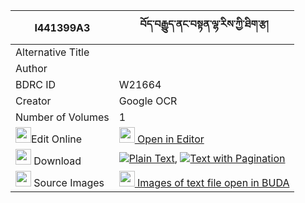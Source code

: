 |I441399A3|བོད་བརྒྱུད་ནང་བསྟན་ལྷ་རིས་ཀྱི་ཐིག་རྩ། 
| --- | --- 
|Alternative Title |
|Author | 
|BDRC ID | W21664
|Creator | Google OCR
|Number of Volumes| 1
|<img width="25" src="https://img.icons8.com/color/25/000000/edit-property.png">Edit Online| [<img width="25" src="https://avatars.githubusercontent.com/u/45091458?s=200&v=4"> Open in Editor](http://editor.openpecha.org/I441399A3)
|<img width="25" src="https://img.icons8.com/fluent/48/000000/download-2.png"/>  Download | [![](https://img.icons8.com/color/20/000000/txt.png)Plain Text](https://github.com/Openpecha/I441399A3/releases/download/v1/bo_gyu_nangten_lhari_kyi_tikts_plain_I441399A3.zip), [![](https://img.icons8.com/color/20/000000/txt.png)Text with Pagination](https://github.com/Openpecha/I441399A3/releases/download/v1/bo_gyu_nangten_lhari_kyi_tikts_pages_I441399A3.zip)
|<img width="25" src="https://img.icons8.com/plasticine/100/000000/pictures-folder.png"/>  Source Images | [<img width="25" src="https://library.bdrc.io/icons/BUDA-small.svg"> Images of text file open in BUDA](https://library.bdrc.io/show/bdr:W21664)